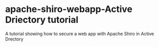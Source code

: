 apache-shiro-webapp-Active Driectory tutorial
============================

A tutorial showing how to secure a web app with Apache Shiro in Active Drectory
